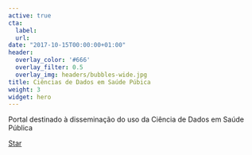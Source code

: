 ```yaml
---
active: true
cta:
  label: 
  url: 
date: "2017-10-15T00:00:00+01:00"
header:
  overlay_color: '#666'
  overlay_filter: 0.5
  overlay_img: headers/bubbles-wide.jpg
title: Ciências de Dados em Saúde Púbica
weight: 3
widget: hero
---
```


Portal destinado à disseminação do uso da Ciência de Dados em Saúde Pública 
<div class="mt-3">
  <a class="github-button" href="https://github.com/lpgarcia18/cienciadedadosemsaudepublica" data-icon="octicon-star" data-size="large" data-show-count="true" aria-label="Star this on GitHub">Star</a>
</div>
<script async defer src="https://buttons.github.io/buttons.js"></script>

